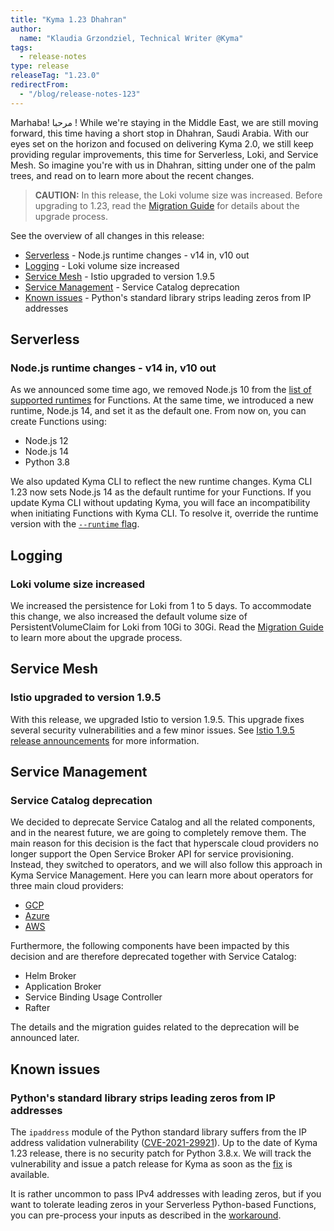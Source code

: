 ```yaml
---
title: "Kyma 1.23 Dhahran"
author:
  name: "Klaudia Grzondziel, Technical Writer @Kyma"
tags:
  - release-notes
type: release
releaseTag: "1.23.0"
redirectFrom:
  - "/blog/release-notes-123"
---
```


Marhaba! مرحبا !
While we're staying in the Middle East, we are still moving forward, this time having a short stop in Dhahran, Saudi Arabia. With our eyes set on the horizon and focused on delivering Kyma 2.0, we still keep providing regular improvements, this time for Serverless, Loki, and Service Mesh. So imagine you're with us in Dhahran, sitting under one of the palm trees, and read on to learn more about the recent changes.

<!-- overview -->

> **CAUTION:** In this release, the Loki volume size was increased. Before upgrading to 1.23, read the [Migration Guide](https://github.com/kyma-project/kyma/blob/release-1.23/docs/migration-guides/1.22-1.23.md) for details about the upgrade process.

See the overview of all changes in this release:

- [Serverless](#serverless) - Node.js runtime changes - v14 in, v10 out
- [Logging](#logging) - Loki volume size increased
- [Service Mesh](#service-mesh) - Istio upgraded to version 1.9.5
- [Service Management](#service-management) - Service Catalog deprecation
- [Known issues](#known-issues) - Python's standard library strips leading zeros from IP addresses

## Serverless  

### Node.js runtime changes - v14 in, v10 out

As we announced some time ago, we removed Node.js 10 from the [list of supported runtimes](https://kyma-project.io/docs/1.23/components/serverless/#details-runtimes) for Functions. At the same time, we introduced a new runtime, Node.js 14, and set it as the default one. From now on, you can create Functions using:
- Node.js 12
- Node.js 14
- Python 3.8

We also updated Kyma CLI to reflect the new runtime changes. Kyma CLI 1.23 now sets Node.js 14 as the default runtime for your Functions. If you update Kyma CLI without updating Kyma, you will face an incompatibility when initiating Functions with Kyma CLI. To resolve it, override the runtime version with the [`--runtime` flag](https://kyma-project.io/docs/cli/commands/#kyma-init-function-kyma-init-function).


## Logging

### Loki volume size increased

We increased the persistence for Loki from 1 to 5 days. To accommodate this change, we also increased the default volume size of PersistentVolumeClaim for Loki from 10Gi to 30Gi. Read the [Migration Guide](https://github.com/kyma-project/kyma/blob/release-1.23/docs/migration-guides/1.22-1.23.md) to learn more about the upgrade process.

## Service Mesh

### Istio upgraded to version 1.9.5

With this release, we upgraded Istio to version 1.9.5. This upgrade fixes several security vulnerabilities and a few minor issues. See [Istio 1.9.5 release announcements](https://istio.io/latest/news/releases/1.9.x/announcing-1.9.5/) for more information.

## Service Management

### Service Catalog deprecation

We decided to deprecate Service Catalog and all the related components, and in the nearest future, we are going to completely remove them. The main reason for this decision is the fact that hyperscale cloud providers no longer support the Open Service Broker API for service provisioning. Instead, they switched to operators, and we will also follow this approach in Kyma Service Management. Here you can learn more about operators for three main cloud providers:

- [GCP](https://cloud.google.com/config-connector/docs/how-to/getting-started)
- [Azure](https://github.com/Azure/azure-service-operator)
- [AWS](https://github.com/aws-controllers-k8s/community)

Furthermore, the following components have been impacted by this decision and are therefore deprecated together with Service Catalog:
- Helm Broker
- Application Broker
- Service Binding Usage Controller
- Rafter

The details and the migration guides related to the deprecation will be announced later.

## Known issues

### Python's standard library strips leading zeros from IP addresses

The `ipaddress` module of the Python standard library suffers from the IP address validation vulnerability ([CVE-2021-29921](https://nvd.nist.gov/vuln/detail/CVE-2021-29921)). Up to the date of Kyma 1.23 release, there is no security patch for Python 3.8.x. We will track the vulnerability and issue a patch release for Kyma as soon as the [fix](https://bugs.python.org/issue36384) is available.

It is rather uncommon to pass IPv4 addresses with leading zeros, but if you want to tolerate leading zeros in your Serverless Python-based Functions, you can pre-process your inputs as described in the [workaround](https://bugs.python.org/msg390353).
